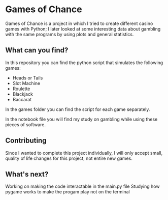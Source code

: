 # Games of Chance
Games of Chance is a project in which I tried to create different casino games with Python; I later looked at some interesting data about gambling with the same programs by using plots and general statistics.

## What can you find?
In this repository you can find the python script that simulates the following games:
- Heads or Tails
- Slot Machine
- Roulette
- Blackjack
- Baccarat

In the games folder you can find the script for each game separately.

In the notebook file you will find my study on gambling while using these pieces of software.
## Contributing
Since I wanted to complete this project individually, I will only accept small, quality of life changes for this project, not entire new games.

## What's next?
Working on making the code interactable in the main.py file
Studying how pygame works to make the progam play not on the terminal
